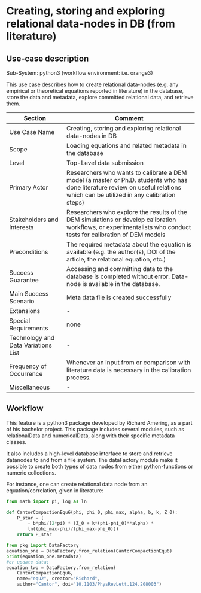 
Creating, storing and exploring relational data-nodes in DB (from literature)
======================

## Use-case description

Sub-System: python3 (workflow environment: i.e. orange3)

This use case describes how to create relational data-nodes (e.g. any empirical or theoretical equations reported in literature) in the database, store the data and metadata, explore committed relational data, and retrieve them.


| Section                             | Comment                                                      |
| ----------------------------------- | ------------------------------------------------------------ |
| Use Case Name                       | Creating, storing and exploring relational data-nodes in DB  |
| Scope                               | Loading equations and related metadata in the database       |
| Level                               | Top-Level data submission                                    |
| Primary Actor                       | Researchers who wants to calibrate a DEM model (a master or Ph.D. students who has done literature review on useful relations which can be utilized in any calibration steps) |
| Stakeholders and Interests          | Researchers who explore the results of the DEM simulations or develop calibration workflows, or experimentalists who conduct tests for calibration of DEM models |
| Preconditions                       | The required metadata about the equation is available (e.g. the author(s), DOI of the article, the relational equation, etc.) |
| Success Guarantee                   | Accessing and committing data to the database is completed without error. Data-node is available in the database. |
| Main Success Scenario               | Meta data file is created successfully                       |
| Extensions                          | -                                                            |
| Special Requirements                | none                                                         |
| Technology and Data Variations List | -                                                            |
| Frequency of Occurrence             | Whenever an input from or comparison with literature data is necessary in the calibration process. |
| Miscellaneous                       | -                                                            |

## Workflow

This feature is a python3 package developed by Richard Amering, as a part of his bachelor project. This package includes several modules, such as relationalData and numericalData, along with their specific metadata classes. 

It also includes a high-level database interface to store and retrieve datanodes to and from a file system. The dataFactory module make it possible to create both types of data nodes from either python-functions or numeric collections.

For instance, one can create relational data node from an equation/correlation, given in literature:

```python
from math import pi, log as ln

def CantorCompactionEqu6(phi, phi_0, phi_max, alpha, b, k, Z_0):
    P_star = (
        - b*phi/(2*pi) * (Z_0 + k*(phi-phi_0)**alpha) *
        ln((phi_max-phi)/(phi_max-phi_0)))
    return P_star

from pkg import DataFactory
equation_one = DataFactory.from_relation(CantorCompactionEqu6)
print(equation_one.metadata)
#or update data:
equation_two = DataFactory.from_relation(
    CantorCompactionEqu6,
    name="equ2", creator="Richard",
    author="Cantor", doi="10.1103/PhysRevLett.124.208003")

```

 

